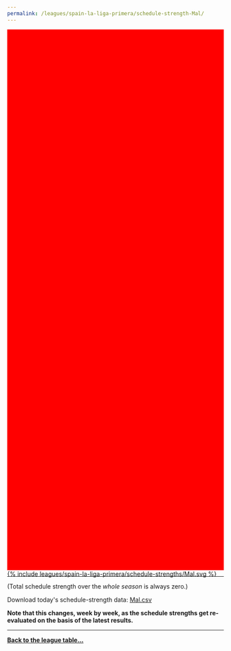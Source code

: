 ```yaml
---
permalink: /leagues/spain-la-liga-primera/schedule-strength-Mal/
---
```


<style>
.svg-wrap {
    background-color:red;
    height:0;
    padding-top:250%; /* 350px/550px */
    position: relative;
}

svg {
    background-color: white;
    height: 100%;
    display:block;
    width: 100%;
    position: absolute;
    top:0;
    left:0;
}
</style>


<div class="svg-wrap">
{% include leagues/spain-la-liga-primera/schedule-strengths/Mal.svg %}
</div>

-----

(Total schedule strength over the *whole season* is always zero.)


Download today's schedule-strength data: [Mal.csv](/assets/leagues/spain-la-liga-primera/2025/schedule-strengths/Mal.csv)

**Note that this changes, week by week, as the schedule strengths get re-evaluated on the
basis of the latest results.**

-----

[**Back to the league table...**](/leagues/spain-la-liga-primera)


